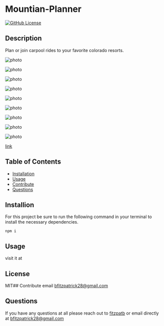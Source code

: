 # Mountian-Planner
[![GitHub License](https://img.shields.io/badge/License-MIT-yellow.svg)](https://opensource.org/licenses/MIT)

## Description
Plan or join carpool rides to your favorite colorado resorts.

![photo](./client/src/Assets/images/homepage.png)

![photo](./client/src/Assets/images/signup.png)

![photo](./client/src/Assets/images/carsignup.png)

![photo](./client/src/Assets/images/login.png)

![photo](./client/src/Assets/images/logout.png)

![photo](./client/src/Assets/images/profile.png)

![photo](./client/src/Assets/images/profile2.png)

![photo](./client/src/Assets/images/daybook.png)

![photo](.client/src/Assets/images/mountain.png)


[link](https://secure-fortress-31998.herokuapp.com/)

## Table of Contents
* [Installation](#installation)
* [Usage](#usage)
* [Contribute](#contribute)
* [Questions](#questions)
## Installion
For this project be sure to run the following command in your terminal to install the necessary dependencies.
```
npm i
```

## Usage
visit it at
## License
MIT## Contribute
email bfitzpatrick28@gmail.com

## Questions
If you have any questions at all please reach out to [fitzpatb](https://github.com/fitzpatb/Mountain-Planner) or email directly at bfitzpatrick28@gmail.com